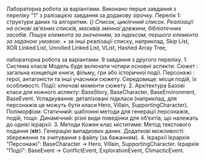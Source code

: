 Лабораторна робота за варіантами. Виконано перше завдання з переліку "1" з ралізацією завдання за додакову зірочку.
Перелік 1: структури даних та алгоритми.
(*) Список, циклічний список. Реалізації на основі зв’язних списків, масивів змінної довжини, 
бібліотечних засобів. Пошук елемента за значенням, за індексом, першого елемента за заданою умовою. 
+* за інші реалізації списку, наприклад, Skip List, XOR Linked List, Unrolled Linked List, VList, Hashed Array Tree, 


лабораторна робота за варіантами. 9 завдання з другого переліку. 1. Система класів
Модель буде включати чотири основні аспекти:
Сюжет : загальна концепція книги, фільму, гри або історичної події.
Персонажі : герої, антагоністи та інші учасники сюжету.
Середовище: місця подій, їх особливості.
Події: ключові моменти сюжету.
2. Архітектура
Базові класи для кожного аспекту: BaseStory, BaseCharacter, BaseEnvironment, BaseEvent.
Успадкування: деталізовані підкласи (наприклад, для персонажів це можуть бути класи Hero, Villain, SupportingCharacter).
Поліморфізм:
Статичний: шаблонні методи для генерації персонажів, подій, тощо.
Динамічний: різні види поведінки для об’єктів, що належать до однієї ієрархії.
3. Методи
Кожен клас міститиме:
Метод текстового подання (__str__).
Генерацію випадкових даних.
Додаткові можливості: збереження та зчитування з файлу (за бажанням).
4. Ієрархії
Ієрархія "Персонажі":
BaseCharacter → Hero, Villain, SupportingCharacter.
Ієрархія "Події":
BaseEvent → ConflictEvent, ExplorationEvent, ClimacticEvent.

